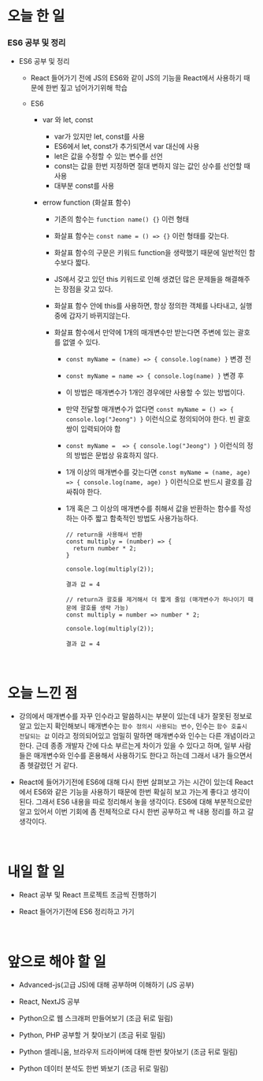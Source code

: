 # 오늘 한 일

### ES6 공부 및 정리

- ES6 공부 및 정리

  - React 들어가기 전에 JS의 ES6와 같이 JS의 기능을 React에서 사용하기 때문에 한번 짚고 넘어가기위해 학습
  - ES6

    - var 와 let, const

      - var가 있지만 let, const를 사용
      - ES6에서 let, const가 추가되면서 var 대신에 사용
      - let은 값을 수정할 수 있는 변수를 선언
      - const는 값을 한번 지정하면 절대 변하지 않는 값인 상수를 선언할 때 사용
      - 대부분 const를 사용

    - errow function (화살표 함수)

      - 기존의 함수는 `function name() {}` 이런 형태
      - 화살표 함수는 `const name = () => {}` 이런 형태를 갖는다.
      - 화살표 함수의 구문은 키워드 function을 생략했기 때문에 일반적인 함수보다 짧다.
      - JS에서 갖고 있던 this 키워드로 인해 생겼던 많은 문제들을 해결해주는 장점을 갖고 있다.
      - 화살표 함수 안에 this를 사용하면, 항상 정의한 객체를 나타내고, 실행 중에 갑자기 바뀌지않는다.
      - 화살표 함수에서 만약에 1개의 매개변수만 받는다면 주변에 있는 괄호를 없앨 수 있다.

        - `const myName = (name) => { console.log(name) }` 변경 전
        - `const myName = name => { console.log(name) }` 변경 후
        - 이 방법은 매개변수가 1개인 경우에만 사용할 수 있는 방법이다.
        - 만약 전달할 매개변수가 없다면 `const myName = () => { console.log("Jeong") }` 이런식으로 정의되어야 한다. 빈 괄호 쌍이 입력되어야 함
        - `const myName =  => { console.log("Jeong") }` 이런식의 정의 방법은 문법상 유효하지 않다.
        - 1개 이상의 매개변수를 갖는다면 `const myName = (name, age) => { console.log(name, age) }` 이런식으로 반드시 괄호를 감싸줘야 한다.
        - 1개 혹은 그 이상의 매개변수를 취해서 값을 반환하는 함수를 작성하는 아주 짧고 함축적인 방법도 사용가능하다.

          ```
          // return을 사용해서 반환
          const multiply = (number) => {
            return number * 2;
          }

          console.log(multiply(2));

          결과 값 = 4

          // return과 괄호를 제거해서 더 짧게 줄임 (매개변수가 하나이기 때문에 괄호를 생략 가능)
          const multiply = number => number * 2;

          console.log(multiply(2));

          결과 값 = 4
          ```

<br />

# 오늘 느낀 점

- 강의에서 매개변수를 자꾸 인수라고 말씀하시는 부분이 있는데 내가 잘못된 정보로 알고 있는지 확인해보니 매개변수는 `함수 정의시 사용되는 변수`, 인수는 `함수 호출시 전달되는 값` 이라고 정의되어있고 엄밀히 말하면 매개변수와 인수는 다른 개념이라고 한다. 근데 종종 개발자 간에 다소 부르는게 차이가 있을 수 있다고 하며, 일부 사람들은 매개변수와 인수를 혼용해서 사용하기도 한다고 하는데 그래서 내가 들으면서 좀 헷갈렸던 거 같다.

- React에 들어가기전에 ES6에 대해 다시 한번 살펴보고 가는 시간이 있는데 React에서 ES6와 같은 기능을 사용하기 때문에 한번 확실히 보고 가는게 좋다고 생각이 된다. 그래서 ES6 내용을 따로 정리해서 놓을 생각이다. ES6에 대해 부분적으로만 알고 있어서 이번 기회에 좀 전체적으로 다시 한번 공부하고 싹 내용 정리를 하고 갈 생각이다.

<br />

# 내일 할 일

- React 공부 및 React 프로젝트 조금씩 진행하기

- React 들어가기전에 ES6 정리하고 가기

<br />

# 앞으로 해야 할 일

- Advanced-js(고급 JS)에 대해 공부하며 이해하기 (JS 공부)

- React, NextJS 공부

- Python으로 웹 스크래퍼 만들어보기 (조금 뒤로 밀림)

- Python, PHP 공부할 거 찾아보기 (조금 뒤로 밀림)

- Python 셀레니움, 브라우저 드라이버에 대해 한번 찾아보기 (조금 뒤로 밀림)

- Python 데이터 분석도 한번 봐보기 (조금 뒤로 밀림)
